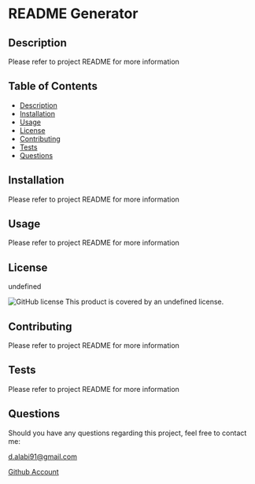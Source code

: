 
  
  # README Generator 

  ## Description
  Please refer to project  README for more information

  ## Table of Contents

  * [Description](#description)
  * [Installation](#installation)
  * [Usage](#usage)
  * [License](#license)
  * [Contributing](#contributing)
  * [Tests](#test)
  * [Questions](#test)

  ## Installation
  Please refer to project  README for more information

  ## Usage
  Please refer to project  README for more information

  ## License
  undefined

  ![GitHub license](https://img.shields.io/badge/license-undefined-blue.svg)
  This product is covered by an undefined license.

  ## Contributing
  Please refer to project  README for more information

  ## Tests
  Please refer to project  README for more information

  ## Questions
  Should you have any questions regarding this project, feel free to contact me:

  d.alabi91@gmail.com
  
  [Github Account](https://github.com/dalabi91)

